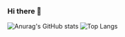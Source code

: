 ### Hi there 👋

![Anurag's GitHub stats](https://github-readme-stats.vercel.app/api?username=oliveiragabi&show_icons=true&theme=tokyonight) ![Top Langs](https://github-readme-stats.vercel.app/api/top-langs/?username=oliveiragabi&layout=compact&theme=tokyonight)
<!--
**oliveiragabi/oliveiragabi** is a ✨ _special_ ✨ repository because its `README.md` (this file) appears on your GitHub profile.

Here are some ideas to get you started:

- 🔭 I’m currently working on ...
- 🌱 I’m currently learning ...
- 👯 I’m looking to collaborate on ...
- 🤔 I’m looking for help with ...
- 💬 Ask me about ...
- 📫 How to reach me: ...
- 😄 Pronouns: ...
- ⚡ Fun fact: ...
-->
